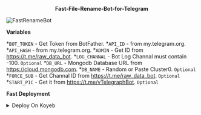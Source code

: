 **<p align="center">Fast-File-Rename-Bot-for-Telegram</p>**

![FastRenameBot](https://graph.org/file/d0d481c3fc0a838e03448.jpg)

**Variables**

*`BOT_TOKEN` - Get Token from BotFather.
*`API_ID` - from my.telegram.org.
*`API_HASH` - from my.telegram.org.
*`ADMIN` - Get ID from https://t.me/raw_data_bot.
*`LOG_CHANNAL` - Bot Log Channal must contain -100. `Optional`
*`DB_URL` - Mongodb Database URL from https://cloud.mongodb.com.
*`DB_NAME` - Random or Paste Cluster0. `Optional`
*`FORCE_SUB` - Get Channal ID from https://t.me/raw_data_bot. `Optional`
*`START_PIC` - Get it from https://t.me/vTelegraphBot. `Optional`

**Fast Deployment**
<details><summary>Deploy On Koyeb</summary><p><br><a target="/blank" href="https:app.lkoyeb.com/deploy?type=git&repository=https://github.com/AbidAbdullah199/Fast-File-Rename-Bot-for-Telegram/tree/main&name=fast-rename-bot"><img src="https:/www.koyeb.com/static/image/deploy/button.svg" alt="Deploy"></a></p></details>
